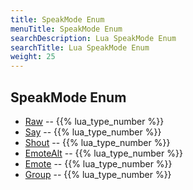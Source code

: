 ```yaml
---
title: SpeakMode Enum
menuTitle: SpeakMode Enum
searchDescription: Lua SpeakMode Enum
searchTitle: Lua SpeakMode Enum
weight: 25
---
```

## SpeakMode Enum
- [Raw](raw) -- {{% lua_type_number %}}
- [Say](say) -- {{% lua_type_number %}}
- [Shout](shout) -- {{% lua_type_number %}}
- [EmoteAlt](emotealt) -- {{% lua_type_number %}}
- [Emote](emote) -- {{% lua_type_number %}}
- [Group](group) -- {{% lua_type_number %}}